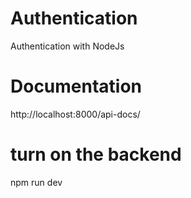 # Authentication
Authentication with NodeJs

# Documentation
http://localhost:8000/api-docs/

# turn on the backend
npm run dev